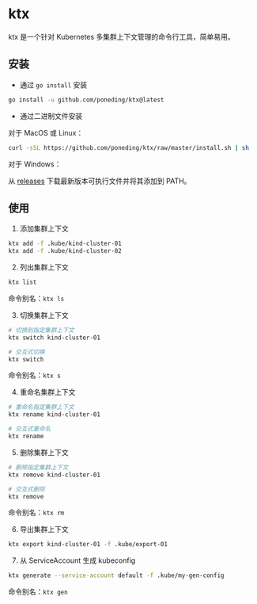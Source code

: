# ktx

ktx 是一个针对 Kubernetes 多集群上下文管理的命令行工具，简单易用。

## 安装

- 通过 `go install` 安装

```bash
go install -u github.com/poneding/ktx@latest
```

- 通过二进制文件安装

对于 MacOS 或 Linux：

```bash
curl -sSL https://github.com/poneding/ktx/raw/master/install.sh | sh
```

对于 Windows：

从 [releases](https://github.com/poneding/ktx/releases/latest) 下载最新版本可执行文件并将其添加到 PATH。

## 使用

1. 添加集群上下文

```bash
ktx add -f .kube/kind-cluster-01
ktx add -f .kube/kind-cluster-02
```

2. 列出集群上下文

```bash
ktx list
```

命令别名：`ktx ls`

3. 切换集群上下文

```bash
# 切换到指定集群上下文
ktx switch kind-cluster-01

# 交互式切换
ktx switch
```

命令别名：`ktx s`

4. 重命名集群上下文

```bash
# 重命名指定集群上下文
ktx rename kind-cluster-01

# 交互式重命名
ktx rename
```

5. 删除集群上下文

```bash
# 删除指定集群上下文
ktx remove kind-cluster-01

# 交互式删除
ktx remove
```

命令别名：`ktx rm`

6. 导出集群上下文

```bash
ktx export kind-cluster-01 -f .kube/export-01
```

7. 从 ServiceAccount 生成 kubeconfig

```bash
ktx generate --service-account default -f .kube/my-gen-config
```

命令别名：`ktx gen`
